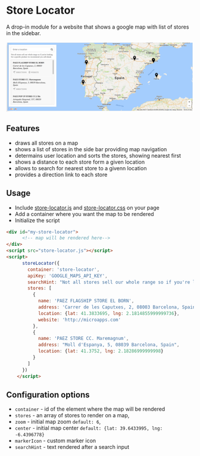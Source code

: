 # Store Locator

A drop-in module for a website that shows a google map with list of stores in the sidebar. 

![Screenshot](/screenshot.png?raw=true)

## Features
- draws all stores on a map
- shows a list of stores in the side bar providing map navigation
- determains user location and sorts the stores, showing nearest first
- shows a distance to each store form a given location
- allows to search for nearest store to a givenn location
- provides a direction link to each store

## Usage

- Include [store-locator.js](/dist/store-locator.js?raw=true) and [store-locator.css](/dist/store-locator.css?raw=true) on your page
- Add a container where you want the map to be rendered
- Initialize the script


```html
<div id="my-store-locator">
      <!-- map will be rendered here-->
</div>
<script src="store-locator.js"></script>
<script>
      storeLocator({
        container: 'store-locator',
        apiKey: 'GOOGLE_MAPS_API_KEY',
        searchHint: "Not all stores sell our whole range so if you're looking for a specific product we recommend you call ahead.",
        stores: [
          {
            name: 'PAEZ FLAGSHIP STORE EL BORN',
            address: 'Carrer de les Caputxes, 2, 08003 Barcelona, Spain',
            location: {lat: 41.3833695, lng: 2.1814855999999736},
            website: 'http://microapps.com'
          },
          {
            name: 'PAEZ STORE CC. Maremagnum',
            address: "Moll d'Espanya, 5, 08039 Barcelona, Spain",
            location: {lat: 41.3752, lng: 2.18286999999998}
          }
        ]
      })
    </script>
```

## Configuration options

- `container` - id of the element where the map will be rendered
- `stores` - an array of stores to render on a map,
- `zoom` - initial map zoom `default: 6`,
- `center` - initial map center `default: {lat: 39.6433995, lng: -6.4396778}`
- `markerIcon` - custom marker icon
- `searchHint` - text rendered after a search input

